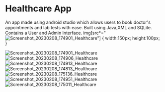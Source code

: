 # Healthcare App
An app made using android studio which allows users to book doctor's appointments and lab tests with ease.
Built using Java,XML and SQLite. Contains a User and Admin Interface.
img[src*="![Screenshot_20230208_174901_Healthcare](https://github.com/kshama7/healthcareapp/assets/75107843/f8274c2e-895c-461b-a8b6-6a8e7ac209b7)"] {
   width:150px;
   height:100px;
}

![Screenshot_20230208_174901_Healthcare](https://github.com/kshama7/healthcareapp/assets/75107843/f8274c2e-895c-461b-a8b6-6a8e7ac209b7)
![Screenshot_20230208_174906_Healthcare](https://github.com/kshama7/healthcareapp/assets/75107843/6b24a0eb-1787-434e-810c-f24cdcaabdca)
![Screenshot_20230208_174913_Healthcare](https://github.com/kshama7/healthcareapp/assets/75107843/4a0bbda9-5a3a-445f-94b4-9fe00812e7ad)
![Screenshot_20230208_174813_Healthcare](https://github.com/kshama7/healthcareapp/assets/75107843/a0518f3a-4728-49d1-b823-fe2101ac0e93)
![Screenshot_20230208_175136_Healthcare](https://github.com/kshama7/healthcareapp/assets/75107843/5ba7561e-a85f-4d95-8ae8-30c8cd1090c2)
![Screenshot_20230208_174951_Healthcare](https://github.com/kshama7/healthcareapp/assets/75107843/8498c831-18f5-4f5b-92ae-e20a86c3d9c6)
![Screenshot_20230208_175011_Healthcare](https://github.com/kshama7/healthcareapp/assets/75107843/735c3e0e-3935-42f3-ab01-d3f77e22dc3b)
